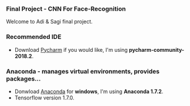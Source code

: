 ### Final Project - CNN For Face-Recognition
Welcome to Adi & Sagi final project.

### Recommended IDE
- Download [Pycharm](https://www.jetbrains.com/pycharm/) if you would like,  I'm using __pycharm-community-2018.2__.
### Anaconda - manages virtual environments, provides packages... 
- Donwload [Anaconda](https://www.anaconda.com/distribution/#windows) for __windows__, 
I'm using __Anaconda 1.7.2__.
- Tensorflow version 1.7.0.